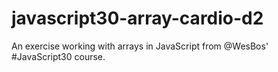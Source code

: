 # javascript30-array-cardio-d2
An exercise working with arrays in JavaScript from @WesBos' #JavaScript30 course.
